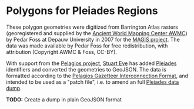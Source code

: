 # Polygons for Pleiades Regions

These polygon geometries were digitized from Barrington Atlas rasters (georegistered and supplied by the
[Ancient World Mapping Center AWMC](http://awmc.unc.edu/)) by Pedar Foss at Depauw University in 2007 for the
[MAGIS project](http://cgma.depauw.edu/MAGIS/). The data was made available by Pedar Foss for free redistribution,
with attribution (Copyright AWMC & Foss, CC-BY).

With support from the [Pelagios project](http://pelagios-project.blogspot.co.uk), [Stuart Eve](http://www.dead-mens-eyes.org/) 
has added [Pleiades](http://pleiades.stoa.org) identifiers and converted the geometries to GeoJSON. The data is formatted 
according to the [Pelagios Gazetteer Interconnection Format](https://github.com/pelagios/pelagios-cookbook/wiki/Pelagios-Gazetteer-Interconnection-Format),
and intended to be used as a "patch file", i.e. to amend an full [Pleiades data dump](http://pleiades.stoa.org/downloads).

__TODO:__ Create a dump in plain GeoJSON format


